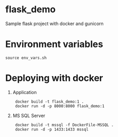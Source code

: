 # flask_demo
Sample flask project with docker and gunicorn


# Environment variables

    source env_vars.sh

# Deploying with docker

1. Application

        docker build -t flask_demo:1 .
        docker run -d -p 8000:8000 flask_demo:1

2. MS SQL Server

        docker build -t mssql -f DockerFile-MSSQL .
        docker run -d -p 1433:1433 mssql
